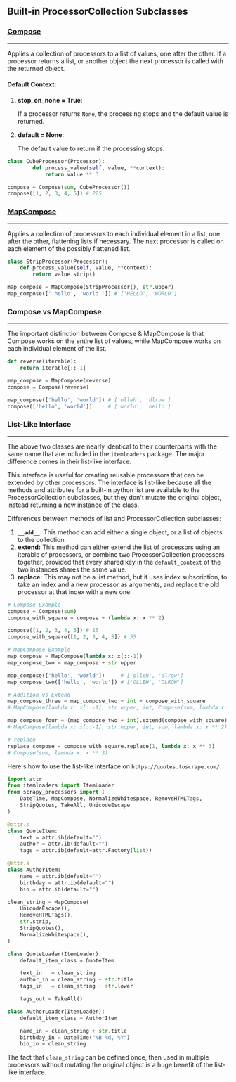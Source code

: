 
## Built-in ProcessorCollection Subclasses

### [Compose](#compose)
---
Applies a collection of processors to a list of values, one after the other.
If a processor returns a list, or another object the next processor is called with the returned object.

#### Default Context:
1. **stop_on_none = True**:

    If a processor returns `None`, the processing stops and the default value is returned.
2. **default = None**:

    The default value to return if the processing stops.

```python
class CubeProcessor(Processor):
        def process_value(self, value, **context):
            return value ** 3

compose = Compose(sum, CubeProcessor())
compose([1, 2, 3, 4, 5]) # 225

```

### [MapCompose](#mapcompose)
---
Applies a collection of processors to each individual element in a list, one after the other, flattening lists if necessary.
The next processor is called on each element of the possibly flattened list.


```python
class StripProcessor(Processor):
    def process_value(self, value, **context):
        return value.strip()

map_compose = MapCompose(StripProcessor(), str.upper)
map_compose([' hello', 'world ']) # ['HELLO', 'WORLD']
```

### Compose vs MapCompose
---
The important distinction between Compose & MapCompose is that Compose works on
the entire list of values, while MapCompose works on each individual element of the list.

```python
def reverse(iterable):
    return iterable[::-1]

map_compose = MapCompose(reverse)
compose = Compose(reverse)

map_compose(['hello', 'world']) # ['olleh', 'dlrow']
compose(['hello', 'world'])     # ['world', 'hello']
```

### List-Like Interface
---
The above two classes are nearly identical to their counterparts with the same
name that are included in the `itemloaders` package. The major difference
comes in their list-like interface.

This interface is useful for creating reusable processors that can be extended by other processors.
The interface is list-like because all the methods and attributes for a built-in python list are available to the ProcessorCollection subclasses, but they don't mutate the original object, instead returning a new instance
of the class.

Differences between methods of list and ProcessorCollection subclasses:
1. **`__add__`:** This method can add either a single object, or a list of objects to the collection.
2. **extend:** This method can either extend the list of processors using an iterable of processors,
or combine two ProcessorCollection processors together, provided that every shared key
in the `default_context` of the two instances shares the same value.
3. **replace:** This may not be a list method, but it uses index subscription, to
take an index and a new processor as arguments, and replace the old processor at that index
with a new one.


```python
# Compose Example
compose = Compose(sum)
compose_with_square = compose + (lambda x: x ** 2)

compose([1, 2, 3, 4, 5]) # 15
compose_with_square([1, 2, 3, 4, 5]) # 55

# MapCompose Example
map_compose = MapCompose(lambda x: x[::-1])
map_compose_two = map_compose + str.upper

map_compose(['hello', 'world'])     # ['olleh', 'dlrow']
map_compose_two(['hello', 'world']) # ['OLLEH', 'DLROW']

# Addition vs Extend
map_compose_three = map_compose_two + int + compose_with_square
# MapCompose(lambda x: x[::-1], str.upper, int, Compose(sum, lambda x: x ** 2)))

map_compose_four = (map_compose_two + int).extend(compose_with_square)
# MapCompose(lambda x: x[::-1], str.upper, int, sum, lambda x: x ** 2))

# replace
replace_compose = compose_with_square.replace(1, lambda x: x ** 3)
# Compose(sum, lambda x: x ** 3)
```

Here's how to use the list-like interface on `https://quotes.toscrape.com/`

```python
import attr
from itemloaders import ItemLoader
from scrapy_processors import (
    DateTime, MapCompose, NormalizeWhitespace, RemoveHTMLTags,
    StripQuotes, TakeAll, UnicodeEscape
)

@attr.s
class QuoteItem:
    text = attr.ib(default="")
    author = attr.ib(default="")
    tags = attr.ib(default=attr.Factory(list))

@attr.s
class AuthorItem:
    name = attr.ib(default="")
    birthday = attr.ib(default="")
    bio = attr.ib(default="")

clean_string = MapCompose(
    UnicodeEscape(),
    RemoveHTMLTags(),
    str.strip,
    StripQuotes(),
    NormalizeWhitespace(),
)

class QuoteLoader(ItemLoader):
    default_item_class = QuoteItem

    text_in   = clean_string
    author_in = clean_string + str.title
    tags_in   = clean_string + str.lower

    tags_out = TakeAll()

class AuthorLoader(ItemLoader):
    default_item_class = AuthorItem

    name_in = clean_string + str.title
    birthday_in = DateTime("%B %d, %Y")
    bio_in = clean_string
```

The fact that `clean_string` can be defined once, then used in multiple processors
without mutating the original object is a huge benefit of the list-like interface.
